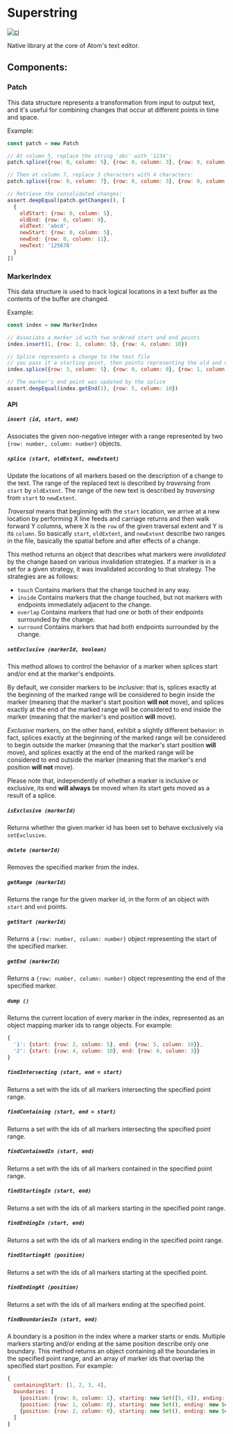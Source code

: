 # Superstring
[![ci](https://github.com/atom/superstring/actions/workflows/ci.yml/badge.svg)](https://github.com/atom/superstring/actions/workflows/ci.yml)  

Native library at the core of Atom's text editor.

## Components:

### Patch

This data structure represents a transformation from input to output text, and it's useful for combining changes that occur at different points in time and space.

Example:
```js
const patch = new Patch

// At column 5, replace the string 'abc' with '1234':
patch.splice({row: 0, column: 5}, {row: 0, column: 3}, {row: 0, column: 4}, 'abc', '1234')

// Then at column 7, replace 3 characters with 4 characters:
patch.splice({row: 0, column: 7}, {row: 0, column: 3}, {row: 0, column: 4}, '34d', '5678')

// Retrieve the consolidated changes:
assert.deepEqual(patch.getChanges(), [
  {
    oldStart: {row: 0, column: 5},
    oldEnd: {row: 0, column: 9},
    oldText: 'abcd',
    newStart: {row: 0, column: 5},
    newEnd: {row: 0, column: 11},
    newText: '125678'
  }
])
```

### MarkerIndex

This data structure is used to track logical locations in a text buffer as the contents of the buffer are changed.

Example:

```js
const index = new MarkerIndex

// Associate a marker id with two ordered start and end points
index.insert(1, {row: 2, column: 5}, {row: 4, column: 10})

// Splice represents a change to the text file
// you pass it a starting point, then points representing the old and new extent
index.splice({row: 3, column: 5}, {row: 0, column: 0}, {row: 1, column: 0})

// The marker's end point was updated by the splice
assert.deepEqual(index.getEnd(1), {row: 5, column: 10})
```

#### API

##### `insert (id, start, end)`

Associates the given non-negative integer with a range represented by two `{row: number, column: number}` objects.

##### `splice (start, oldExtent, newExtent)`

Update the locations of all markers based on the description of a change to the text. The range of the replaced text is described by *traversing* from `start` by `oldExtent`. The range of the new text is described by *traversing* from `start` to `newExtent`.

*Traversal* means that beginning with the `start` location, we arrive at a new location by performing X line feeds and carriage returns and then walk forward Y columns, where X is the `row` of the given traversal extent and Y is its `column`. So basically `start`, `oldExtent`, and `newExtent` describe two ranges in the file, basically the spatial before and after effects of a change.

This method returns an object that describes what markers were *invalidated* by the change based on various invalidation strategies. If a marker is in a set for a given strategy, it was invalidated according to that strategy. The strategies are as follows:

* `touch` Contains markers that the change touched in any way.
* `inside` Contains markers that the change touched, but not markers with endpoints immediately adjacent to the change.
* `overlap` Contains markers that had one or both of their endpoints surrounded by the change.
* `surround` Contains markers that had both endpoints surrounded by the change.

##### `setExclusive (markerId, boolean)`

This method allows to control the behavior of a marker when splices start and/or end at the marker's endpoints.

By default, we consider markers to be *inclusive*: that is, splices exactly at the beginning of the marked range will be considered to begin inside the marker (meaning that the marker's start position **will not** move), and splices exactly at the end of the marked range will be considered to end inside the marker (meaning that the marker's end position **will** move).

*Exclusive* markers, on the other hand, exhibit a slightly different behavior: in fact, splices exactly at the beginning of the marked range will be considered to begin outside the marker (meaning that the marker's start position **will** move), and splices exactly at the end of the marked range will be considered to end outside the marker (meaning that the marker's end position **will not** move).

Please note that, independently of whether a marker is inclusive or exclusive, its end **will always** be moved when its start gets moved as a result of a splice.

##### `isExclusive (markerId)`

Returns whether the given marker id has been set to behave exclusively via `setExclusive`.

##### `delete (markerId)`

Removes the specified marker from the index.

##### `getRange (markerId)`

Returns the range for the given marker id, in the form of an object with `start` and `end` points.

##### `getStart (markerId)`

Returns a `{row: number, column: number}` object representing the start of the specified marker.

##### `getEnd (markerId)`

Returns a `{row: number, column: number}` object representing the end of the specified marker.

##### `dump ()`

Returns the current location of every marker in the index, represented as an object mapping marker ids to range objects. For example:

```js
{
  '1': {start: {row: 2, column: 5}, end: {row: 5, column: 10}},
  '2': {start: {row: 4, column: 10}, end: {row: 6, column: 3}}
}
```

##### `findIntersecting (start, end = start)`

Returns a set with the ids of all markers intersecting the specified point range.

##### `findContaining (start, end = start)`

Returns a set with the ids of all markers intersecting the specified point range.

##### `findContainedIn (start, end)`

Returns a set with the ids of all markers contained in the specified point range.

##### `findStartingIn (start, end)`

Returns a set with the ids of all markers starting in the specified point range.

##### `findEndingIn (start, end)`

Returns a set with the ids of all markers ending in the specified point range.

##### `findStartingAt (position)`

Returns a set with the ids of all markers starting at the specified point.

##### `findEndingAt (position)`

Returns a set with the ids of all markers ending at the specified point.

##### `findBoundariesIn (start, end)`

A boundary is a position in the index where a marker starts or ends. Multiple markers starting and/or ending at the same position describe only one boundary. This method returns an object containing all the boundaries in the specified point range, and an array of marker ids that overlap the specified start position. For example:

```js
{
  containingStart: [1, 2, 3, 4],
  boundaries: [
    {position: {row: 0, column: 1}, starting: new Set([5, 6]), ending: new Set()},
    {position: {row: 1, column: 0}, starting: new Set(), ending: new Set([5])}
    {position: {row: 2, column: 0}, starting: new Set(), ending: new Set([6])}
  ]
}
```
